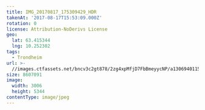 ```yaml
---
title: IMG_20170817_175309429_HDR
takenAt: '2017-08-17T15:53:09.000Z'
rotation: 0
license: Attribution-NoDerivs License
geo:
  lat: 63.415344
  lng: 10.252302
tags:
  - Trondheim
url: >-
  //images.ctfassets.net/bncv3c2gt878/2zg4xpMfjD7FbBmeyycNP/a13069401155ac5110eb84d3a86f638a/img_20170817_175309429_hdr_36635752835_o
size: 8607091
image:
  width: 3006
  height: 5344
contentType: image/jpeg
---
```


